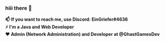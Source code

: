 ### hiii there 👋

**📫 If you want to reach me, use Discord: EinGriefer#4636**<br>
**⚡ I'm a Java and Web Developer**<br>
**♥ Admin (Network Administration) and Developer at @GhastGamesDev**<br>



<!--
**EinGriefer/EinGriefer** is a ✨ _special_ ✨ repository because its `README.md` (this file) appears on your GitHub profile.

Here are some ideas to get you started:

- 🔭 I’m currently working on ...
- 🌱 I’m currently learning ...
- 👯 I’m looking to collaborate on ...
- 🤔 I’m looking for help with ...
- 💬 Ask me about ...
- 📫 How to reach me: ...
- 😄 Pronouns: ...
- ⚡ Fun fact: ...
-->

